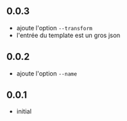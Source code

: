## 0.0.3
  
  * ajoute l'option `--transform`
  * l'entrée du template est un gros json

## 0.0.2

  * ajoute l'option `--name`

## 0.0.1

  * initial
